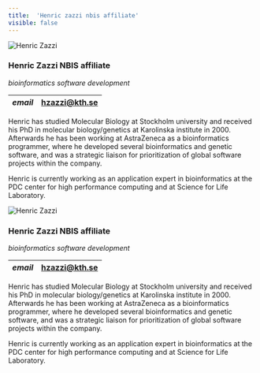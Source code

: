 ```yaml
---
title:  'Henric zazzi nbis affiliate'
visible: false
---
```

    

![Henric Zazzi](/assets/img/staff/henric-zazzi.jpg)

###  Henric Zazzi NBIS affiliate

_bioinformatics software development_

_email_|  hzazzi@kth.se  
---|---  
  


Henric has studied Molecular Biology at Stockholm university and received his PhD in molecular biology/genetics at Karolinska institute in 2000. Afterwards he has been working at AstraZeneca as a bioinformatics programmer, where he developed several bioinformatics and genetic software, and was a strategic liaison for prioritization of global software projects within the company.

Henric is currently working as an application expert in bioinformatics at the PDC center for high performance computing and at Science for Life Laboratory.

![Henric Zazzi](/assets/img/staff/henric-zazzi.jpg)

###  Henric Zazzi NBIS affiliate

_bioinformatics software development_

_email_|  hzazzi@kth.se  
---|---  
  


Henric has studied Molecular Biology at Stockholm university and received his PhD in molecular biology/genetics at Karolinska institute in 2000. Afterwards he has been working at AstraZeneca as a bioinformatics programmer, where he developed several bioinformatics and genetic software, and was a strategic liaison for prioritization of global software projects within the company.

Henric is currently working as an application expert in bioinformatics at the PDC center for high performance computing and at Science for Life Laboratory.
